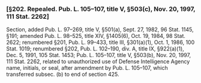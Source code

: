 ### [§202. Repealed. Pub. L. 105–107, title V, §503(c), Nov. 20, 1997, 111 Stat. 2262] ###

Section, added Pub. L. 97–269, title V, §501(a), Sept. 27, 1982, 96 Stat. 1145, §191; amended Pub. L. 98–525, title XIV, §1405(6), Oct. 19, 1984, 98 Stat. 2622; renumbered §201, Pub. L. 99–433, title III, §301(a)(1), Oct. 1, 1986, 100 Stat. 1019; renumbered §202, Pub. L. 102–190, div. A, title IX, §922(a)(1), Dec. 5, 1991, 105 Stat. 1453; Pub. L. 105–107, title V, §503(b), Nov. 20, 1997, 111 Stat. 2262, related to unauthorized use of Defense Intelligence Agency name, initials, or seal, after amendment by Pub. L. 105–107, which transferred subsec. (b) to end of section 425.